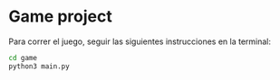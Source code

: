 # Game project

Para correr el juego, seguir las siguientes instrucciones en la terminal:

```sh
cd game
python3 main.py
```